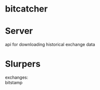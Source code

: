 bitcatcher
==========

# Server

api for downloading historical exchange data

# Slurpers

exchanges:  
bitstamp
